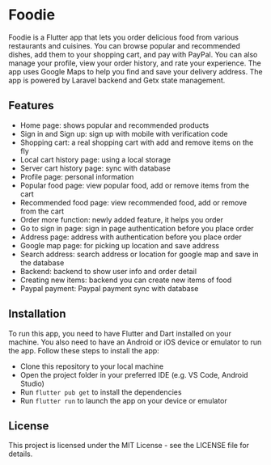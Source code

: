 # Foodie

Foodie is a Flutter app that lets you order delicious food from various restaurants and cuisines. You can browse popular and recommended dishes, add them to your shopping cart, and pay with PayPal. You can also manage your profile, view your order history, and rate your experience. The app uses Google Maps to help you find and save your delivery address. The app is powered by Laravel backend and Getx state management.

## Features

- Home page: shows popular and recommended products
- Sign in and Sign up: sign up with mobile with verification code
- Shopping cart: a real shopping cart with add and remove items on the fly
- Local cart history page: using a local storage
- Server cart history page: sync with database
- Profile page: personal information
- Popular food page: view popular food, add or remove items from the cart
- Recommended food page: view recommended food, add or remove from the cart
- Order more function: newly added feature, it helps you order
- Go to sign in page: sign in page authentication before you place order
- Address page: address with authentication before you place order
- Google map page: for picking up location and save address
- Search address: search address or location for google map and save in the database
- Backend: backend to show user info and order detail
- Creating new items: backend you can create new items of food
- Paypal payment: Paypal payment sync with database

## Installation

To run this app, you need to have Flutter and Dart installed on your machine. You also need to have an Android or iOS device or emulator to run the app. Follow these steps to install the app:

- Clone this repository to your local machine
- Open the project folder in your preferred IDE (e.g. VS Code, Android Studio)
- Run `flutter pub get` to install the dependencies
- Run `flutter run` to launch the app on your device or emulator


## License

This project is licensed under the MIT License - see the LICENSE file for details.
